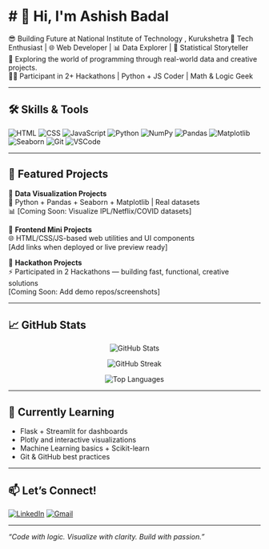 # # 👋 Hi, I'm Ashish Badal

😎 Building Future at National Institute of Technology , Kurukshetra
🚀 Tech Enthusiast | 🌐 Web Developer | 📊 Data Explorer | 🧠 Statistical Storyteller  
🎯 Exploring the world of programming through real-world data and creative projects.  
👨‍💻 Participant in 2+ Hackathons | Python + JS Coder | Math & Logic Geek  

---

## 🛠️ Skills & Tools

![HTML](https://img.shields.io/badge/HTML-E44D26?style=for-the-badge&logo=html5&logoColor=white)
![CSS](https://img.shields.io/badge/CSS-264DE4?style=for-the-badge&logo=css3&logoColor=white)
![JavaScript](https://img.shields.io/badge/JavaScript-F7DF1E?style=for-the-badge&logo=javascript&logoColor=black)
![Python](https://img.shields.io/badge/Python-1E90FF?style=for-the-badge&logo=python&logoColor=white)
![NumPy](https://img.shields.io/badge/NumPy-013243?style=for-the-badge&logo=numpy&logoColor=white)
![Pandas](https://img.shields.io/badge/Pandas-150458?style=for-the-badge&logo=pandas&logoColor=white)
![Matplotlib](https://img.shields.io/badge/Matplotlib-0066CC?style=for-the-badge&logo=python&logoColor=white)
![Seaborn](https://img.shields.io/badge/Seaborn-2C2D72?style=for-the-badge&logo=python&logoColor=white)
![Git](https://img.shields.io/badge/Git-F05032?style=for-the-badge&logo=git&logoColor=white)
![VSCode](https://img.shields.io/badge/VS_Code-007ACC?style=for-the-badge&logo=visualstudiocode&logoColor=white)

---

## 📌 Featured Projects

🔹 **Data Visualization Projects**  
📁 Python + Pandas + Seaborn + Matplotlib | Real datasets  
📊 [Coming Soon: Visualize IPL/Netflix/COVID datasets]

🔹 **Frontend Mini Projects**  
🌐 HTML/CSS/JS-based web utilities and UI components  
[Add links when deployed or live preview ready]

🔹 **Hackathon Projects**  
⚡ Participated in 2 Hackathons — building fast, functional, creative solutions  
[Coming Soon: Add demo repos/screenshots]

---

## 📈 GitHub Stats

<p align="center">
  <img src="https://github-readme-stats.vercel.app/api?username=Ashishbadal-source&show_icons=true&theme=tokyonight" alt="GitHub Stats" />
</p>

<p align="center">
  <img src="https://streak-stats.demolab.com?user=Ashishbadal-source&theme=tokyonight&hide_border=true&border_radius=4.5" alt="GitHub Streak" />
</p>

<p align="center">
  <img src="https://github-readme-stats.vercel.app/api/top-langs/?username=Ashishbadal-source&layout=compact&theme=tokyonight" alt="Top Languages" />
</p>

---

## 🌱 Currently Learning

- Flask + Streamlit for dashboards  
- Plotly and interactive visualizations  
- Machine Learning basics + Scikit-learn  
- Git & GitHub best practices

---

## 📫 Let’s Connect!

[![LinkedIn](https://img.shields.io/badge/LinkedIn-blue?style=for-the-badge&logo=linkedin&logoColor=white)](https://linkedin.com/) <!-- Add your real LinkedIn here -->
[![Gmail](https://img.shields.io/badge/Gmail-D14836?style=for-the-badge&logo=gmail&logoColor=white)](mailto:youremail@gmail.com) <!-- Optional -->

---

*“Code with logic. Visualize with clarity. Build with passion.”*
